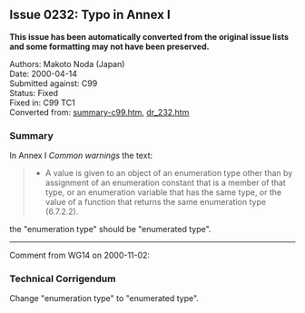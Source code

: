## Issue 0232: Typo in Annex I

**This issue has been automatically converted from the original issue lists and some formatting may not have been preserved.**

Authors: Makoto Noda (Japan)  
Date: 2000-04-14  
Submitted against: C99  
Status: Fixed  
Fixed in: C99 TC1  
Converted from: [summary-c99.htm](https://www.open-std.org/jtc1/sc22/wg14/www/docs/summary-c99.htm), [dr_232.htm](https://www.open-std.org/jtc1/sc22/wg14/www/docs/dr_232.htm)

### Summary

In Annex I *Common warnings* the text:

> * A value is given to an object of an enumeration type other than by assignment of an enumeration constant that is a member of that type, or an enumeration variable that has the same type, or the value of a function that returns the same enumeration type (6.7.2.2).

the "enumeration type" should be "enumerated type".

---

Comment from WG14 on 2000-11-02:

### Technical Corrigendum

Change "enumeration type" to "enumerated type".
